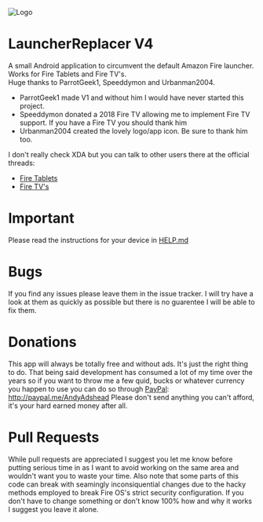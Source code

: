 ![Logo](AppIcon/TrimmedLogo128.png "Launcher Replacer Logo")
# LauncherReplacer V4
A small Android application to circumvent the default Amazon Fire launcher. Works for Fire Tablets and Fire TV's.  
Huge thanks to ParrotGeek1, Speeddymon and Urbanman2004.
 - ParrotGeek1 made V1 and without him I would have never started this project.
 - Speeddymon donated a 2018 Fire TV allowing me to implement Fire TV support. If you have a Fire TV you should thank him
 - Urbanman2004 created the lovely logo/app icon. Be sure to thank him too.
 
I don't really check XDA but you can talk to other users there at the official threads:
 - [Fire Tablets](https://forum.xda-developers.com/amazon-fire/general/launcher-root-launcher-hijack-v2-t3561026)
 - [Fire TV's](https://forum.xda-developers.com/fire-tv/general/launcher-root-launcher-hijack-v4-t3877467)

# Important
Please read the instructions for your device in [HELP.md](https://github.com/WhiteRaven777/LauncherReplacer/blob/master/HELP.md)

# Bugs
If you find any issues please leave them in the issue tracker. I will try have a look at them as quickly as possible but there is no guarentee I will be able to fix them.

# Donations
This app will always be totally free and without ads. It's just the right thing to do. That being said development has consumed a lot of my time over the years so if you want to throw me a few quid, bucks or whatever currency you happen to use you can do so through [PayPal](http://paypal.me/AndyAdshead): http://paypal.me/AndyAdshead
Please don't send anything you can't afford, it's your hard earned money after all.

# Pull Requests
While pull requests are appreciated I suggest you let me know before putting serious time in as I want to avoid working on the same area and wouldn't want you to waste your time. Also note that some parts of this code can break with seamingly inconsiquential changes due to the hacky methods employed to break Fire OS's strict security configuration. If you don't have to change something or don't know 100% how and why it works I suggest you leave it alone.
